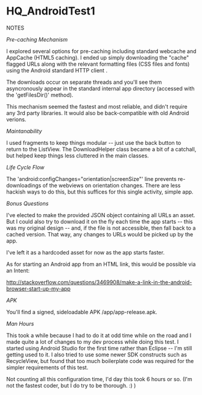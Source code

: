# HQ_AndroidTest1

NOTES

*Pre-caching Mechanism*

I explored several options for pre-caching including standard webcache and AppCache (HTML5 caching). I ended up simply downloading the "cache" flagged URLs along with the relevant formatting files (CSS files and fonts) using the Android standard HTTP client .

The downloads occur on separate threads and you'll see them asyncronously appear in the standard internal app directory (accessed with the 'getFilesDir()' method).

This mechanism seemed the fastest and most reliable, and didn't require any 3rd party libraries. It would also be back-compatible with old Android verions.

*Maintanability*

I used fragments to keep things modular -- just use the back button to return to the ListView. The DownloadHelper class became a bit of a catchall, but helped keep things less cluttered in the main classes.

*Life Cycle Flow*

The 'android:configChanges="orientation|screenSize"' line prevents re-downloadings of the webviews on orientation changes. There are less hackish ways to do this, but this suffices for this single activity, simple app.

*Bonus Questions*

I've elected to make the provided JSON object containing all URLs an asset. But I could also try to download it on the fly each time the app starts -- this was my original design -- and, if the file is not accessible, then fall back to a cached version. That way, any changes to URLs would be picked up by the app.

I've left it as a hardcoded asset for now as the app starts faster.

As for starting an Android app from an HTML link, this would be possible via an Intent:

http://stackoverflow.com/questions/3469908/make-a-link-in-the-android-browser-start-up-my-app

*APK*

You'll find a signed, sideloadable APK /app/app-release.apk.

*Man Hours*

This took a while because I had to do it at odd time while on the road and I made quite a lot of changes to my dev process while doing this test. I started using Android Studio for the first time rather than Eclipse -- I'm still getting used to it. I also tried to use some newer SDK constructs such as RecycleView, but found that too much boilerplate code was required for the simpler requirements of this test. 

Not counting all this configuration time, I'd day this took 6 hours or so. (I'm not the fastest coder, but I do try to be thorough. :) )

